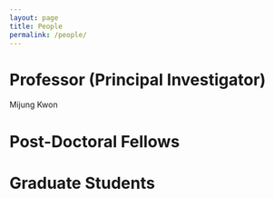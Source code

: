 ```yaml
---
layout: page
title: People
permalink: /people/
---
```


# Professor (Principal Investigator)

Mijung Kwon


# Post-Doctoral Fellows


# Graduate Students


